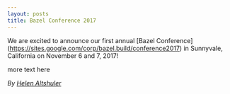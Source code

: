 ```yaml
---
layout: posts
title: Bazel Conference 2017
---
```


We are excited to announce our first annual [Bazel Conference] (https://sites.google.com/corp/bazel.build/conference2017) in Sunnyvale, California on November 6 and 7, 2017!

more text here

*By [Helen Altshuler](https://github.com/helenalt)*
